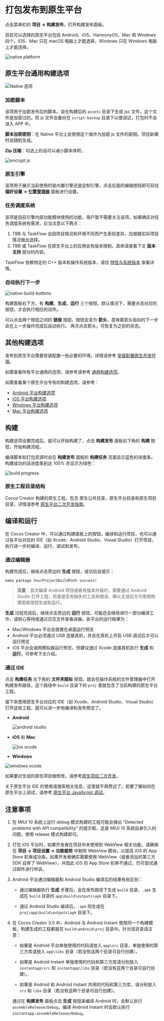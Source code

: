 # 打包发布到原生平台

点击菜单栏的 **项目 -> 构建发布**，打开构建发布面板。

目前可以选择的原生平台包括 Android、iOS、HarmonyOS、Mac 和 Windows 四个。iOS、Mac 只在 macOS 电脑上才能选择，Windows 只在 Windows 电脑上才能选择。

![native platform](publish-native/native-platform.png)

## 原生平台通用构建选项

![Native 选项](publish-native/native-options.png)

### 加密脚本

该项用于加密发布后的脚本。会在构建后的 `assets` 目录下生成 jsc 文件，这个文件是加密过的。而 js 文件会备份在 `script-backup` 目录下以便调试，打包时不会进入 APP 中。

**脚本加密密钥**：在 Native 平台上会使用这个值作为加密 js 文件的密钥。项目新建时会随机生成。

**Zip 压缩**：勾选上的话可以减小脚本体积。

![encrypt js](publish-native/encrypt-js.png)

### 原生引擎

该项用于展示当前使用的是内置引擎还是定制引擎，点击后面的编辑按钮即可前往 **偏好设置 -> [引擎管理器](../preferences/index.md#%E5%BC%95%E6%93%8E%E7%AE%A1%E7%90%86%E5%99%A8)** 面板进行设置。

### 任务调度系统

该项是目前引擎内部功能模块使用的功能，用户暂不需要关注该项。如果确实对任务调度系统有需求，应当注意以下两点：

1. TBB 与 TaskFlow 会因项目情况和环境不同而产生表现差异，应根据实际项目情况做出选择。
2. TBB 或 TaskFlow 在原生平台上的应用会有版本限制，具体请查看下文 **版本支持** 部分的内容。

TaskFlow 依赖特定的 C++ 版本和操作系统版本，请往 [特性与系统版本](./../../advanced-topics/supported-versions.md) 查看详情。

### 自动执行下一步

![native-build-buttons](./publish-native/native-build-buttons.png)

构建面板右下方，有 **构建**，**生成**，**运行** 三个按钮，默认情况下，需要点击对应的按钮，才会执行相应的动作。

可以点击两个按钮之间的 **链接** 按钮，按钮会变为 **箭头**，意味着箭头指向的下一步会在上一步操作完成后自动执行。 再次点击箭头，可恢复为之前的状态。

## 其他构建选项

发布到原生平台需要安装配置一些必要的环境，详情请参考 [安装配置原生开发环境](setup-native-development.md)。

如需查看所有平台通用的选项，请参考请参考 [通用构建选项](build-options.md)。

如需查看某个原生平台专有的构建选项，请参考：
- [Android 平台构建选项](./android/build-options-android.md)
- [iOS 平台构建选项](./ios/build-options-ios.md)
- [Windows 平台构建选项](./windows/build-options-windows.md)
- [Mac 平台构建选项](./mac/build-options-mac.md)

## 构建

构建选项设置完成后，就可以开始构建了，点击 **构建发布** 面板右下角的 **构建** 按钮，开始构建流程。

编译脚本和打包资源时会在 **构建发布** 面板的 **构建任务** 页面显示蓝色的进度条，构建成功的话进度条到达 100% 并显示为绿色：

![build progress](publish-native/build-progress-windows.png)

### 原生工程目录结构

Cocos Creator 构建的原生工程，包含 原生公共目录，原生平台目录和原生项目目录，详情请参考 [原生平台二次开发指南](../../advanced-topics/native-secondary-development.md)。

## 编译和运行

在 Cocos Creator 中，可以通过构建面板上的按钮，编译和运行项目，也可以通过各平台对应的 IDE（如 Xcode、Android Studio、Visual Studio）打开项目，执行进一步的编译、运行、调试和发布。

### 通过编辑器

构建完成后，继续点击旁边的 **生成** 按钮，成功后会提示：

`make package YourProjectBuildPath success!`

> **注意**：首次编译 Android 项目或者有版本升级时，需要通过 Android Studio 打开工程，检查是否有缺失的工具和错误，确认无误后方可使用构建面板按钮生成和运行。

**生成** 过程完成后，继续点击旁边的 **运行** 按钮，可能还会继续进行一部分编译工作，请耐心等待或通过日志文件查看进展。各平台的运行结果为：

- Mac/Windows 平台会直接在桌面运行预览
- Android 平台必须通过 USB 连接真机，并且在真机上开启 USB 调试后才可以运行预览
- iOS 平台会调用模拟器运行预览，但建议通过 Xcode 连接真机执行 **生成** 和 **运行**，可参考下文介绍。

### 通过 IDE

点击 **构建任务** 左下角的 **文件夹图标** 按钮，就会在操作系统的文件管理器中打开构建发布路径，这个路径中 `build` 目录下的 `proj` 里就包含了当前构建的原生平台工程。

接下来使用原生平台对应的 IDE（如 Xcode、Android Studio、Visual Studio）打开这些工程，就可以进一步地编译和发布预览了。

- **Android**

  ![android studio](publish-native/android-studio.png)

- **iOS** 和 **Mac**

  ![ios xcode](publish-native/ios-xcode.png)

- **Windows**

![windows xcode](publish-native/windows-vs.png)

如果要对生成的原生项目做修改，请参考[原生项目二次开发](../../advanced-topics/native-secondary-development.md)。

关于原生平台 IDE 的使用请搜索相关信息，这里就不再赘述了。若要了解如何在原生平台上调试，请参考 [原生平台 JavaScript 调试](debug-jsb.md)。

## 注意事项

1. 在 MIUI 10 系统上运行 debug 模式构建的工程可能会弹出 “Detected problems with API compatibility” 的提示框，这是 MIUI 10 系统自身引入的问题，使用 release 模式构建即可。

2. 打包 iOS 平台时，如果开发者在项目中未使用到 WebView 相关功能，请确保在 **项目 -> 项目设置 -> 功能裁剪** 中剔除 WebView 模块，以提高 iOS 的 App Store 机审成功率。如果开发者确实需要使用 WebView（或者添加的第三方 SDK 自带了 WebView），并因此 iOS 的 App Store 机审不通过，仍可尝试通过邮件进行申诉。

3. Android 平台通过编辑器和 Android Studio 编译后的结果有些区别：

    - 通过编辑器执行 **生成** 步骤后，会在发布路径下生成 `build` 目录，`.apk` 生成在 `build` 目录的 `app\build\outputs\apk` 目录下。

    - 通过 Android Studio 编译后，`.apk` 则生成在 `proj\app\build\outputs\apk` 目录下。

4. 在 Cocos Creator 3.0 中，Android 与 Android Instant 使用同一个构建模板，构建生成的工程都是在 `build\android\proj` 目录中。针对该目录请注意：

    - 如果是 Android 平台单独使用的代码请放入 `app\src` 目录，单独使用的第三方库请放入 `app\libs` 目录（若没有这两个目录可自行创建）。

    - 如果是 Android Instant 单独使用的代码和第三方库请分别放入 `instantapp\src` 和 `instantapp\libs` 目录（若没有这两个目录可自行创建）。

    - 如果是 Android 和 Android Instant 共用的代码和第三方库，请分别放入 `src` 和 `libs` 目录（若没有这两个目录可自行创建）。

    通过在 **构建发布** 面板点击 **生成** 按钮来编译 Android 时，会默认执行 `assembleRelease/Debug`，编译 Android Instant 时会默认执行 `instantapp:assembleRelease/Debug`。
